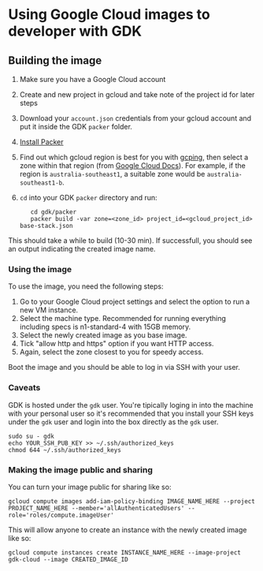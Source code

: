 # Using Google Cloud images to developer with GDK

## Building the image

1. Make sure you have a Google Cloud account
1. Create and new project in gcloud and take note of the project id for later steps
1. Download your `account.json` credentials from your gcloud account and put it inside the GDK `packer` folder.
1. [Install Packer](https://learn.hashicorp.com/tutorials/packer/getting-started-install)
1. Find out which gcloud region is best for you with [gcping](http://www.gcping.com/), then select a zone within that region (from [Google Cloud Docs](https://cloud.google.com/compute/docs/regions-zones)). For example, if the region is `australia-southeast1`, a suitable zone would be `australia-southeast1-b`.
1. `cd` into your GDK `packer` directory and run:

   ```shell
      cd gdk/packer
      packer build -var zone=<zone_id> project_id=<gcloud_project_id> base-stack.json
   ```

This should take a while to build (10-30 min). If successfull, you should see an output indicating the created image name.

### Using the image

To use the image, you need the following steps:

1. Go to your Google Cloud project settings and select the option to run a new VM instance.
1. Select the machine type. Recommended for running everything including specs is n1-standard-4 with 15GB memory.
1. Select the newly created image as you base image.
1. Tick "allow http and https" option if you want HTTP access.
1. Again, select the zone closest to you for speedy access.

Boot the image and you should be able to log in via SSH with your user.

### Caveats

GDK is hosted under the `gdk` user. You're tipically loging in into the machine with your personal user so it's recommended that you install
your SSH keys under the `gdk` user and login into the box directly as the `gdk` user.

```shell
sudo su - gdk
echo YOUR_SSH_PUB_KEY >> ~/.ssh/authorized_keys
chmod 644 ~/.ssh/authorized_keys
```

### Making the image public and sharing

You can turn your image public for sharing like so:

```shell
gcloud compute images add-iam-policy-binding IMAGE_NAME_HERE --project PROJECT_NAME_HERE --member='allAuthenticatedUsers' --role='roles/compute.imageUser'
```

This will allow anyone to create an instance with the newly created image like so:

```shell
gcloud compute instances create INSTANCE_NAME_HERE --image-project gdk-cloud --image CREATED_IMAGE_ID
```
